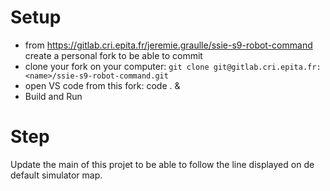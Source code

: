 Setup
=====

- from https://gitlab.cri.epita.fr/jeremie.graulle/ssie-s9-robot-command create a personal fork
to be able to commit
- clone your fork on your computer:
`git clone git@gitlab.cri.epita.fr:<name>/ssie-s9-robot-command.git`
- open VS code from this fork: code . &
- Build and Run

Step
====

Update the main of this projet to be able to follow the line displayed on de default simulator map.
